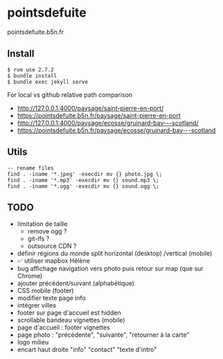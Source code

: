 # pointsdefuite

pointsdefuite.b5n.fr

## Install

```
$ rvm use 2.7.2
$ bundle install
$ bundle exec jekyll serve
```

For local vs github relative path comparison

- http://127.0.0.1:4000/paysage/saint-pierre-en-port/
- https://pointsdefuite.b5n.fr/paysage/saint-pierre-en-port
- http://127.0.0.1:4000/paysage/ecosse/gruinard-bay---scotland/
- https://pointsdefuite.b5n.fr/paysage/ecosse/gruinard-bay---scotland

## Utils

```
-- rename files
find . -iname '*.jpeg' -execdir mv {} photo.jpg \;
find . -iname '*.mp3' -execdir mv {} sound.mp3 \;
find . -iname '*.ogg' -execdir mv {} sound.ogg \;
```

## TODO

- limitation de taille
  - remove ogg ?
  - git-lfs ?
  - outsource CDN ?
- définir régions du monde split horizontal (desktop) /vertical (mobile)
- ✅ utiliser mapbox Hélène
- bug affichage navigation vers photo puis retour sur map (que sur Chrome)
- ajouter précédent/suivant (alphabétique)
- CSS mobile (footer)
- modifier texte page info
- intégrer villes
- footer sur page d'accueil est hidden
- scrollable bandeau vignettes (mobile)
- page d'accueil : footer vignettes
- page photo : "précédente", "suivante", "retourner à la carte"
- logo milieu
- encart haut droite "info" "contact" "texte d'intro"
